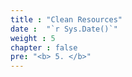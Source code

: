 ```yaml
---
title : "Clean Resources"
date :  "`r Sys.Date()`" 
weight : 5
chapter : false
pre: "<b> 5. </b>"
---
```

